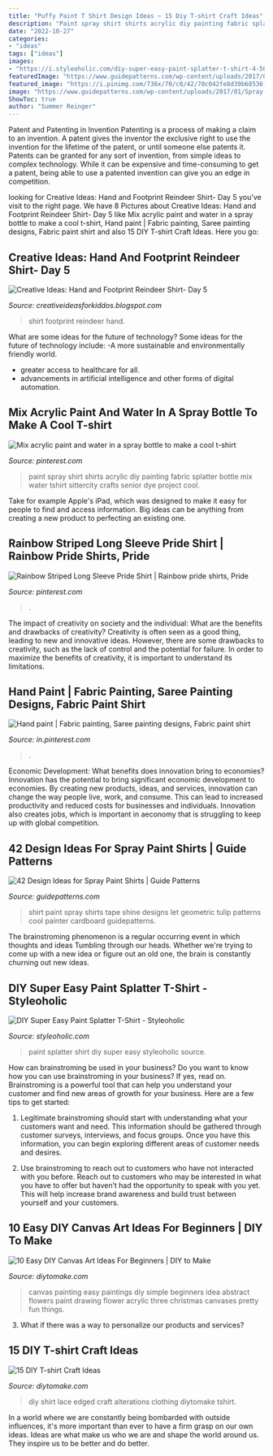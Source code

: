 ```yaml
---
title: "Puffy Paint T Shirt Design Ideas ~ 15 Diy T-shirt Craft Ideas"
description: "Paint spray shirt shirts acrylic diy painting fabric splatter bottle mix water tshirt sittercity crafts senior dye project cool"
date: "2022-10-27"
categories:
- "ideas"
tags: ["ideas"]
images:
- "https://i.styleoholic.com/diy-super-easy-paint-splatter-t-shirt-4-500x333.jpg"
featuredImage: "https://www.guidepatterns.com/wp-content/uploads/2017/01/Spray-Paint-Shirts-and-Use-Tape-for-Designs.jpg"
featured_image: "https://i.pinimg.com/736x/70/c0/42/70c042fe8d39b68536fda8decb65b3ab.jpg"
image: "https://www.guidepatterns.com/wp-content/uploads/2017/01/Spray-Paint-Shirts-and-Use-Tape-for-Designs.jpg"
ShowToc: true
author: "Summer Reinger"
---
```



Patent and Patenting in Invention
Patenting is a process of making a claim to an invention. A patent gives the inventor the exclusive right to use the invention for the lifetime of the patent, or until someone else patents it. Patents can be granted for any sort of invention, from simple ideas to complex technology. While it can be expensive and time-consuming to get a patent, being able to use a patented invention can give you an edge in competition.

	

		
looking for Creative Ideas: Hand and Footprint Reindeer Shirt- Day 5 you've visit to the right page. We have 8 Pictures about Creative Ideas: Hand and Footprint Reindeer Shirt- Day 5 like Mix acrylic paint and water in a spray bottle to make a cool t-shirt, Hand paint | Fabric painting, Saree painting designs, Fabric paint shirt and also 15 DIY T-shirt Craft Ideas. Here you go:
		
    
## Creative Ideas: Hand And Footprint Reindeer Shirt- Day 5

<img loading=lazy src="http://4.bp.blogspot.com/_CDi6RV0iM8Q/TPPVFCZ6lNI/AAAAAAAAAjM/xBnM1Mk6kqo/w1200-h630-p-k-no-nu/ReindeerTshirts.jpg" onerror="this.onerror=null;this.src='https://tse1.mm.bing.net/th?id=OIP.RkbnpC_NCMtQBwY4uwx3XAHaJ4&amp;pid=15.1';" alt="Creative Ideas: Hand and Footprint Reindeer Shirt- Day 5">

_Source: creativeideasforkiddos.blogspot.com_

>shirt footprint reindeer hand. 

	

What are some ideas for the future of technology?
Some ideas for the future of technology include: 
-A more sustainable and environmentally friendly world. 
- greater access to healthcare for all. 
- advancements in artificial intelligence and other forms of digital automation.

    
## Mix Acrylic Paint And Water In A Spray Bottle To Make A Cool T-shirt

<img loading=lazy src="https://i.pinimg.com/originals/72/17/9e/72179e966d80b169c32291a4180ea0de.jpg" onerror="this.onerror=null;this.src='https://tse1.mm.bing.net/th?id=OIP.ymQmNwUdtsPZTXgx2Dym_AHaLJ&amp;pid=15.1';" alt="Mix acrylic paint and water in a spray bottle to make a cool t-shirt">

_Source: pinterest.com_

>paint spray shirt shirts acrylic diy painting fabric splatter bottle mix water tshirt sittercity crafts senior dye project cool. 

	

Take for example Apple's iPad, which was designed to make it easy for people to find and access information. Big ideas can be anything from creating a new product to perfecting an existing one.

    
## Rainbow Striped Long Sleeve Pride Shirt | Rainbow Pride Shirts, Pride

<img loading=lazy src="https://i.pinimg.com/736x/2f/a4/51/2fa4514ec5fb9f808feb1191dc59464b.jpg" onerror="this.onerror=null;this.src='https://tse2.mm.bing.net/th?id=OIP.Nhg4uy-yL8ptmpY-xFuz_QHaKX&amp;pid=15.1';" alt="Rainbow Striped Long Sleeve Pride Shirt | Rainbow pride shirts, Pride">

_Source: pinterest.com_

>. 

	

The impact of creativity on society and the individual: What are the benefits and drawbacks of creativity?
Creativity is often seen as a good thing, leading to new and innovative ideas. However, there are some drawbacks to creativity, such as the lack of control and the potential for failure. In order to maximize the benefits of creativity, it is important to understand its limitations.

    
## Hand Paint | Fabric Painting, Saree Painting Designs, Fabric Paint Shirt

<img loading=lazy src="https://i.pinimg.com/736x/70/c0/42/70c042fe8d39b68536fda8decb65b3ab.jpg" onerror="this.onerror=null;this.src='https://tse2.mm.bing.net/th?id=OIP.-WwXdpy6nV14fHmrExqXsQHaKJ&amp;pid=15.1';" alt="Hand paint | Fabric painting, Saree painting designs, Fabric paint shirt">

_Source: in.pinterest.com_

>. 

	

Economic Development: What benefits does innovation bring to economies?
Innovation has the potential to bring significant economic development to economies. By creating new products, ideas, and services, innovation can change the way people live, work, and consume. This can lead to increased productivity and reduced costs for businesses and individuals. Innovation also creates jobs, which is important in aeconomy that is struggling to keep up with global competition.

    
## 42 Design Ideas For Spray Paint Shirts | Guide Patterns

<img loading=lazy src="https://www.guidepatterns.com/wp-content/uploads/2017/01/Spray-Paint-Shirts-and-Use-Tape-for-Designs.jpg" onerror="this.onerror=null;this.src='https://tse1.mm.bing.net/th?id=OIP.1Sm2ve8taPN4Tn5AE8aKHAHaHa&amp;pid=15.1';" alt="42 Design Ideas for Spray Paint Shirts | Guide Patterns">

_Source: guidepatterns.com_

>shirt paint spray shirts tape shine designs let geometric tulip patterns cool painter cardboard guidepatterns. 

	

The brainstroming phenomenon is a regular occurring event in which thoughts and ideas Tumbling through our heads. Whether we're trying to come up with a new idea or figure out an old one, the brain is constantly churning out new ideas. 

    
## DIY Super Easy Paint Splatter T-Shirt - Styleoholic

<img loading=lazy src="https://i.styleoholic.com/diy-super-easy-paint-splatter-t-shirt-4-500x333.jpg" onerror="this.onerror=null;this.src='https://tse3.mm.bing.net/th?id=OIP.9P1ogllgIVjznX6_tiJPoQHaE7&amp;pid=15.1';" alt="DIY Super Easy Paint Splatter T-Shirt - Styleoholic">

_Source: styleoholic.com_

>paint splatter shirt diy super easy styleoholic source. 

	

How can brainstroming be used in your business?
Do you want to know how you can use brainstroming in your business? If yes, read on. Brainstroming is a powerful tool that can help you understand your customer and find new areas of growth for your business. Here are a few tips to get started:
1. Legitimate brainstroming should start with understanding what your customers want and need. This information should be gathered through customer surveys, interviews, and focus groups. Once you have this information, you can begin exploring different areas of customer needs and desires.

2. Use brainstroming to reach out to customers who have not interacted with you before. Reach out to customers who may be interested in what you have to offer but haven’t had the opportunity to speak with you yet. This will help increase brand awareness and build trust between yourself and your customers.


    
## 10 Easy DIY Canvas Art Ideas For Beginners | DIY To Make

<img loading=lazy src="http://www.diytomake.com/wp-content/uploads/2015/08/awesome-canvas-painting-ideas.jpg" onerror="this.onerror=null;this.src='https://tse1.mm.bing.net/th?id=OIP.3x_Dgm0MIEWgfw3Z1AhroAHaGV&amp;pid=15.1';" alt="10 Easy DIY Canvas Art Ideas For Beginners | DIY to Make">

_Source: diytomake.com_

>canvas painting easy paintings diy simple beginners idea abstract flowers paint drawing flower acrylic three christmas canvases pretty fun things. 

	

3. What if there was a way to personalize our products and services?

    
## 15 DIY T-shirt Craft Ideas

<img loading=lazy src="https://www.diytomake.com/wp-content/uploads/2018/07/DIY-Lace-Edged-Tshirt.jpg" onerror="this.onerror=null;this.src='https://tse2.mm.bing.net/th?id=OIP.DxgN5CygZ3f6PPdV4zJAkQHaKL&amp;pid=15.1';" alt="15 DIY T-shirt Craft Ideas">

_Source: diytomake.com_

>diy shirt lace edged craft alterations clothing diytomake tshirt. 

	

In a world where we are constantly being bombarded with outside influences, it's more important than ever to have a firm grasp on our own ideas. Ideas are what make us who we are and shape the world around us. They inspire us to be better and do better.

